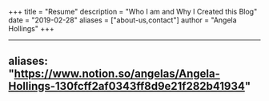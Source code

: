 +++
title = "Resume"
description = "Who I am and Why I Created this Blog"
date = "2019-02-28"
aliases = ["about-us,contact"]
author = "Angela Hollings"
+++

---
aliases:
    "https://www.notion.so/angelas/Angela-Hollings-130fcff2af0343ff8d9e21f282b41934"
---


